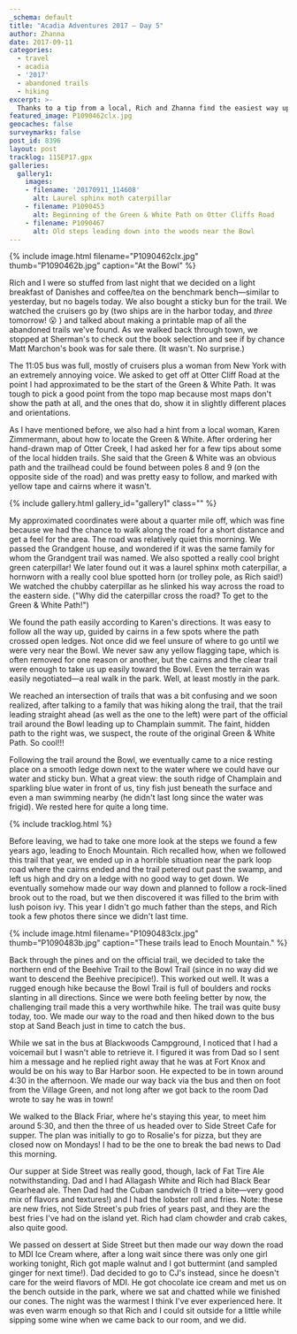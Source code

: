 ```yaml
---
_schema: default
title: "Acadia Adventures 2017 – Day 5"
author: Zhanna
date: 2017-09-11
categories:
  - travel
  - acadia
  - '2017'
  - abandoned trails
  - hiking
excerpt: >-
  Thanks to a tip from a local, Rich and Zhanna find the easiest way up to the Bowl, just before Dad arrives in town!
featured_image: P1090462clx.jpg
geocaches: false
surveymarks: false
post_id: 8396
layout: post
tracklog: 11SEP17.gpx
galleries:
  gallery1:
    images:
    - filename: '20170911_114608'
      alt: Laurel sphinx moth caterpillar
    - filename: P1090453
      alt: Beginning of the Green & White Path on Otter Cliffs Road
    - filename: P1090467
      alt: Old steps leading down into the woods near the Bowl       
---
```


{% include image.html filename="P1090462clx.jpg" thumb="P1090462b.jpg" caption="At the Bowl" %}

Rich and I were so stuffed from last night that we decided on a light breakfast of Danishes and coffee/tea on the benchmark bench—similar to yesterday, but no bagels today. We also bought a sticky bun for the trail. We watched the cruisers go by (two ships are in the harbor today, and _three_ tomorrow! :open_mouth: ) and talked about making a printable map of all the abandoned trails we've found. As we walked back through town, we stopped at Sherman's to check out the book selection and see if by chance Matt Marchon's book was for sale there. (It wasn't. No surprise.)

The 11:05 bus was full, mostly of cruisers plus a woman from New York with an extremely annoying voice. We asked to get off at Otter Cliff Road at the point I had approximated to be the start of the Green & White Path. It was tough to pick a good point from the topo map because most maps don't show the path at all, and the ones that do, show it in slightly different places and orientations. 

As I have mentioned before, we also had a hint from a local woman, Karen Zimmermann, about how to locate the Green & White. After ordering her hand-drawn map of Otter Creek, I had asked her for a few tips about some of the local hidden trails. She said that the Green & White was an obvious path and the trailhead could be found between poles 8 and 9 (on the opposite side of the road) and was pretty easy to follow, and marked with yellow tape and cairns where it wasn't. 

{% include gallery.html gallery_id="gallery1" class="" %}

My approximated coordinates were about a quarter mile off, which was fine because we had the chance to walk along the road for a short distance and get a feel for the area. The road was relatively quiet this morning. We passed the Grandgent house, and wondered if it was the same family for whom the Grandgent trail was named. We also spotted a really cool bright green caterpillar! We later found out it was a laurel sphinx moth caterpillar, a hornworn with a really cool blue spotted horn (or trolley pole, as Rich said!) We watched the chubby caterpillar as he slinked his way across the road to the eastern side. ("Why did the caterpillar cross the road? To get to the Green & White Path!")

We found the path easily according to Karen's directions. It was easy to follow all the way up, guided by cairns in a few spots where the path crossed open ledges. Not once did we feel unsure of where to go until we were very near the Bowl. We never saw any yellow flagging tape, which is often removed for one reason or another, but the cairns and the clear trail were enough to take us up easily toward the Bowl. Even the terrain was easily negotiated—a real walk in the park. Well, at least mostly in the park.

We reached an intersection of trails that was a bit confusing and we soon realized, after talking to a family that was hiking along the trail, that the trail leading straight ahead (as well as the one to the left) were part of the official trail around the Bowl leading up to Champlain summit. The faint, hidden path to the right was, we suspect, the route of the original Green & White Path. So cool!!!

Following the trail around the Bowl, we eventually came to a nice resting place on a smooth ledge down next to the water where we could have our water and sticky bun. What a great view: the south ridge of Champlain and sparkling blue water in front of us, tiny fish just beneath the surface and even a man swimming nearby (he didn't last long since the water was frigid). We rested here for quite a long time. 

{% include tracklog.html %}

Before leaving, we had to take one more look at the steps we found a few years ago, leading to Enoch Mountain. Rich recalled how, when we followed this trail that year, we ended up in a horrible situation near the park loop road where the cairns ended and the trail petered out past the swamp, and left us high and dry on a ledge with no good way to get down. We eventually somehow made our way down and planned to follow a rock-lined brook out to the road, but we then discovered it was filled to the brim with lush poison ivy. This year I didn't go much father than the steps, and Rich took a few photos there since we didn't last time. 

{% include image.html filename="P1090483clx.jpg" thumb="P1090483b.jpg" caption="These trails lead to Enoch Mountain." %}

Back through the pines and on the official trail, we decided to take the northern end of the Beehive Trail to the Bowl Trail (since in no way did we want to descend the Beehive precipice!). This worked out well. It was a rugged enough hike because the Bowl Trail is full of boulders and rocks slanting in all directions. Since we were both feeling better by now, the challenging trail made this a very worthwhile hike. The trail was quite busy today, too. We made our way to the road and then hiked down to the bus stop at Sand Beach just in time to catch the bus. 

While we sat in the bus at Blackwoods Campground, I noticed that I had a voicemail but I wasn't able to retrieve it.  I figured it was from Dad so I sent him a message and he replied right away that he was at Fort Knox and would be on his way to Bar Harbor soon. He expected to be in town around 4:30 in the afternoon. We made our way back via the bus and then on foot from the Village Green, and not long after we got back to the room Dad wrote to say he was in town!

We walked to the Black Friar, where he's staying this year, to meet him around 5:30, and then the three of us headed over to Side Street Cafe for supper. The plan was initially to go to Rosalie's for pizza, but they are closed now on Mondays! I had to be the one to break the bad news to Dad this morning. 

Our supper at Side Street was really good, though, lack of Fat Tire Ale notwithstanding. Dad and I had Allagash White and Rich had Black Bear Gearhead ale. Then Dad had the Cuban sandwich (I tried a bite—very good mix of flavors and textures!) and I had the lobster roll and fries. Note: these are new fries, not Side Street's pub fries of years past, and they are the best fries I've had on the island yet. Rich had clam chowder and crab cakes, also quite good. 

We passed on dessert at Side Street but then made our way down the road to MDI Ice Cream where, after a long wait since there was only one girl working tonight, Rich got maple walnut and I got buttermint (and sampled ginger for next time!). Dad decided to go to CJ's instead, since he doesn't care for the weird flavors of MDI. He got chocolate ice cream and met us on the bench outside in the park, where we sat and chatted while we finished our cones. The night was the warmest I think I've ever experienced here. It was even warm enough so that Rich and I could sit outside for a little while sipping some wine when we came back to our room, and we did.
